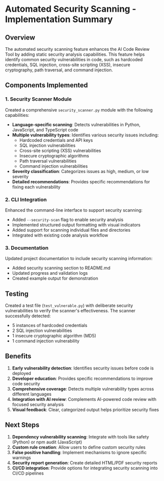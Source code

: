 # Automated Security Scanning - Implementation Summary

## Overview

The automated security scanning feature enhances the AI Code Review Tool by adding static security analysis capabilities. This feature helps identify common security vulnerabilities in code, such as hardcoded credentials, SQL injection, cross-site scripting (XSS), insecure cryptography, path traversal, and command injection.

## Components Implemented

### 1. Security Scanner Module

Created a comprehensive `security_scanner.py` module with the following capabilities:

- **Language-specific scanning**: Detects vulnerabilities in Python, JavaScript, and TypeScript code
- **Multiple vulnerability types**: Identifies various security issues including:
  - Hardcoded credentials and API keys
  - SQL injection vulnerabilities
  - Cross-site scripting (XSS) vulnerabilities
  - Insecure cryptographic algorithms
  - Path traversal vulnerabilities
  - Command injection vulnerabilities
- **Severity classification**: Categorizes issues as high, medium, or low severity
- **Detailed recommendations**: Provides specific recommendations for fixing each vulnerability

### 2. CLI Integration

Enhanced the command-line interface to support security scanning:

- Added `--security-scan` flag to enable security analysis
- Implemented structured output formatting with visual indicators
- Added support for scanning individual files and directories
- Integrated with existing code analysis workflow

### 3. Documentation

Updated project documentation to include security scanning information:

- Added security scanning section to README.md
- Updated progress and validation logs
- Created example output for demonstration

## Testing

Created a test file (`test_vulnerable.py`) with deliberate security vulnerabilities to verify the scanner's effectiveness. The scanner successfully detected:

- 5 instances of hardcoded credentials
- 2 SQL injection vulnerabilities
- 1 insecure cryptographic algorithm (MD5)
- 1 command injection vulnerability

## Benefits

1. **Early vulnerability detection**: Identifies security issues before code is deployed
2. **Developer education**: Provides specific recommendations to improve code security
3. **Comprehensive coverage**: Detects multiple vulnerability types across different languages
4. **Integration with AI review**: Complements AI-powered code review with focused security analysis
5. **Visual feedback**: Clear, categorized output helps prioritize security fixes

## Next Steps

1. **Dependency vulnerability scanning**: Integrate with tools like safety (Python) or npm audit (JavaScript)
2. **Custom rule creation**: Allow users to define custom security rules
3. **False positive handling**: Implement mechanisms to ignore specific warnings
4. **Security report generation**: Create detailed HTML/PDF security reports
5. **CI/CD integration**: Provide options for integrating security scanning into CI/CD pipelines 